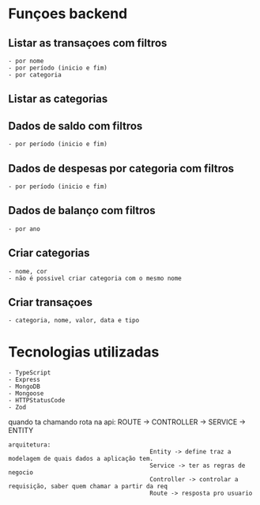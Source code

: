 # Funçoes backend

## Listar as transaçoes com filtros

    - por nome
    - por período (inicio e fim)
    - por categoria

## Listar as categorias

## Dados de saldo com filtros

    - por período (inicio e fim)

## Dados de despesas por categoria com filtros

    - por período (inicio e fim)

## Dados de balanço com filtros

    - por ano

## Criar categorias

    - nome, cor
    - não é possivel criar categoria com o mesmo nome

## Criar transaçoes

    - categoria, nome, valor, data e tipo

# Tecnologias utilizadas

    - TypeScript
    - Express
    - MongoDB
    - Mongoose
    - HTTPStatusCode
    - Zod

quando ta chamando rota na api: ROUTE -> CONTROLLER -> SERVICE -> ENTITY

    arquitetura:
    										Entity -> define traz a modelagem de quais dados a aplicação tem.
    										Service -> ter as regras de negocio
    										Controller -> controlar a requisição, saber quem chamar a partir da req
    										Route -> resposta pro usuario
